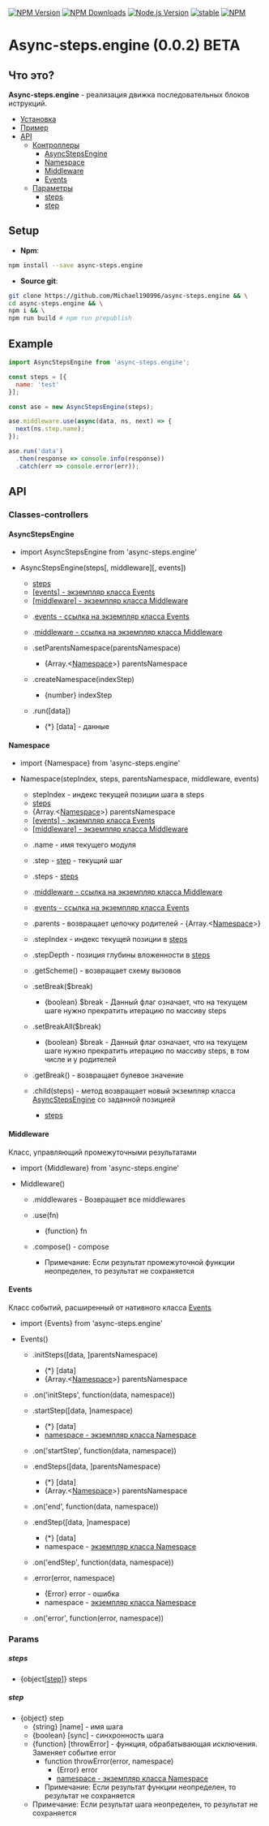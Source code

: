 [![NPM Version](https://img.shields.io/npm/v/async-steps.engine.svg?style=flat)](https://www.npmjs.com/package/async-steps.engine)
[![NPM Downloads](https://img.shields.io/npm/dm/async-steps.engine.svg?style=flat)](https://www.npmjs.com/package/async-steps.engine)
[![Node.js Version](https://img.shields.io/node/v/async-steps.engine.svg?style=flat)](http://nodejs.org/download/)
  [![stable](https://img.shields.io/badge/stablity-beta-green.svg?style=flat)](https://www.npmjs.com/package/async-steps.engine)
[![NPM](https://nodei.co/npm/async-steps.engine.png?downloads=true&downloadRank=true&stars=true)](https://www.npmjs.com/package/async-steps.engine)

# Async-steps.engine (0.0.2) **BETA**
## Что это?
**Async-steps.engine** - реализация движка последовательных блоков иструкций.
* [Установка](#setup)
* [Пример](#example)
* [API](#api)
  - [Контроллеры](#classes-controllers)
    - [AsyncStepsEngine](#asyncstepsengine)
    - [Namespace](#namespace)
    - [Middleware](#middleware)
    - [Events](#events)
  - [Параметры](#params)
    - [steps](#steps)
    - [step](#step)
## Setup
- **Npm**:
```sh
npm install --save async-steps.engine
```
- **Source git**:
```sh
git clone https://github.com/Michael190996/async-steps.engine && \
cd async-steps.engine && \
npm i && \
npm run build # npm run prepublish
```

## Example
```javascript
import AsyncStepsEngine from 'async-steps.engine';

const steps = [{
  name: 'test'
}];

const ase = new AsyncStepsEngine(steps);

ase.middleware.use(async(data, ns, next) => {
  next(ns.step.name);
});

ase.run('data')
  .then(response => console.info(response))
  .catch(err => console.error(err));
````

## API
### Classes-controllers
#### AsyncStepsEngine
- import AsyncStepsEngine from 'async-steps.engine'
* AsyncStepsEngine(steps[, middleware][, events])
  - [steps](#steps)
  - [[events] - экземпляр класса Events](#events)
  - [[middleware] - экземпляр класса Middleware](#middleware)

  * .[events - ссылка на экземпляр класса Events](#events)

  * .[middleware - ссылка на экземпляр класса Middleware](#middleware)

  * .setParentsNamespace(parentsNamespace)
    - {Array.<[Namespace](#namespace)>} parentsNamespace

  * .createNamespace(indexStep)
    - {number} indexStep

  * .run([data])
    - {*} [data] - данные

#### Namespace
- import {Namespace} from 'async-steps.engine'
* Namespace(stepIndex, steps, parentsNamespace, middleware, events)
  - stepIndex - индекс текущей позиции шага в steps
  - [steps](#steps)
  - {Array.<[Namespace](#namespace)>} parentsNamespace
  - [[events] - экземпляр класса Events](#events)
  - [[middleware] - экземпляр класса Middleware](#middleware)

  * .name - имя текущего модуля

  * .step - [step](#step) - текущий шаг

  * .steps - [steps](#steps)

  * .[middleware - ссылка на экземпляр класса Middleware](#middleware)

  * .[events - ссылка на экземпляр класса Events](#events)

  * .parents - возвращает цепочку родителей - {Array.<[Namespace](#namespace)>}

  * .stepIndex - индекс текущей позиции в [steps](#steps)

  * .stepDepth - позиция глубины вложенности в [steps](#steps)

  * .getScheme() - возвращает схему вызовов

  * .setBreak($break)
    - {boolean} $break - Данный флаг означает, что на текущем шаге нужно прекратить итерацию по массиву steps

  * .setBreakAll($break)
    - {boolean} $break - Данный флаг означает, что на текущем шаге нужно прекратить итерацию по массиву steps, в том числе и у родителей

  * .getBreak() - возвращает булевое значение

  * .child(steps) - метод возвращает новый экземпляр класса [AsyncStepsEngine](#asyncstepsengine) со заданной позицией
    - [steps](#steps)

#### Middleware
Класс, управляющий промежуточными результатами
- import {Middleware} from 'async-steps.engine'
* Middleware()
  * .middlewares - Возвращает все middlewares

  * .use(fn)
    - {function} fn

  * .compose() - compose
    * Примечание: Если результат промежуточной функции неопределен, то результат не сохраняется

#### Events
Класс событий, расширенный от нативного класса [Events](https://nodejs.org/api/events.html#events_events)
- import {Events} from 'async-steps.engine'
* Events()
  * .initSteps([data, ]parentsNamespace)
    - {*} [data]
    - {Array.<[Namespace](#namespace)>} parentsNamespace
  * .on('initSteps', function(data, namespace))

  * .startStep([data, ]namespace)
    - {*} [data]
    - [namespace - экземпляр класса Namespace](#namespace)
  * .on('startStep', function(data, namespace))

  * .endSteps([data, ]parentsNamespace)
    - {*} [data]
    - {Array.<[Namespace](#namespace)>} parentsNamespace
  * .on('end', function(data, namespace))

  * .endStep([data, ]namespace)
    - {*} [data]
    - namespace - [экземпляр класса Namespace](#namespace)
  * .on('endStep', function(data, namespace))

  * .error(error, namespace)
    - {Error} error - ошибка
    - namespace - [экземпляр класса Namespace](#namespace)
  * .on('error', function(error, namespace))

### Params
##### steps
- {object[[step](#step)]} steps

##### step
- {object} step
  - {string} [name] - имя шага
  - {boolean} [sync] - синхронность шага
  - {function} [throwError] - функция, обрабатывающая исключения. Заменяет событие error
    - function throwError(error, namespace)
      - {Error} error
      - [namespace - экземпляр класса Namespace](#namespace)
    * Примечание: Если результат функции неопределен, то результат не сохраняется
  * Примечание: Если результат шага неопределен, то результат не сохраняется